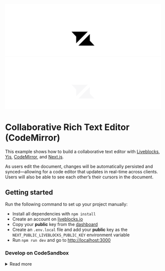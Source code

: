 <p align="center">
  <a href="https://liveblocks.io#gh-light-mode-only">
    <img src="https://raw.githubusercontent.com/liveblocks/liveblocks/main/.github/assets/header-light.svg" alt="Liveblocks" />
  </a>
  <a href="https://liveblocks.io#gh-dark-mode-only">
    <img src="https://raw.githubusercontent.com/liveblocks/liveblocks/main/.github/assets/header-dark.svg" alt="Liveblocks" />
  </a>
</p>

# Collaborative Rich Text Editor (CodeMirror)

This example shows how to build a collaborative text editor with [Liveblocks](https://liveblocks.io), [Yjs](https://docs.yjs.dev), [CodeMirror](https://codemirror.net/), and [Next.js](https://nextjs.org/).

As users edit the document, changes will be automatically persisted and synced—allowing for a code editor that updates in real-time across clients. Users will also be able to see each other’s their cursors in the document.

## Getting started

Run the following command to set up your project manually:

- Install all dependencies with `npm install`
- Create an account on [liveblocks.io](https://liveblocks.io/dashboard)
- Copy your **public** key from the [dashboard](https://liveblocks.io/dashboard/apikeys)
- Create an `.env.local` file and add your **public** key as the `NEXT_PUBLIC_LIVEBLOCKS_PUBLIC_KEY` environment variable
- Run `npm run dev` and go to [http://localhost:3000](http://localhost:3000)

### Develop on CodeSandbox

<details><summary>Read more</summary>

<p></p>

After forking [this example](https://codesandbox.io/s/github/liveblocks/liveblocks/tree/main/examples/nextjs-yjs-codemirror) on CodeSandbox, create the `NEXT_PUBLIC_LIVEBLOCKS_PUBLIC_KEY` environment variable as a [secret](https://codesandbox.io/docs/secrets).

</details>
